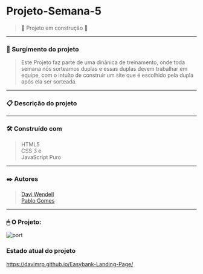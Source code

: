 # Projeto-Semana-5

> :construction: Projeto em construção :construction:
<hr>

### 🚀 Surgimento do projeto
>Este Projeto faz parte de uma dinânica de treinamento, onde toda semana nós sorteamos duplas e essas duplas devem trabalhar em equipe, com o intuíto de construir um site que é escolhido pela dupla após ela ser sorteada.

<hr>

### 📋 Descrição do projeto
> 

<hr>

### 🛠️ Construído com
>HTML5 <br>
>CSS 3 e <br>
>JavaScript Puro
<hr>
 
  ### ✒️ Autores
 > <a href="https://github.com/Davimrp">Davi Wendell</a> <br>
 > <a href="https://github.com/PabloDamato">Pablo Gomes</a> <br>
  
  <hr>
  
### 🖱 O Projeto:
![port](https://user-images.githubusercontent.com/119756640/219902883-8e93d825-f640-4e88-9af2-7792f8abde46.png)

### Estado atual do projeto
https://davimrp.github.io/Easybank-Landing-Page/
